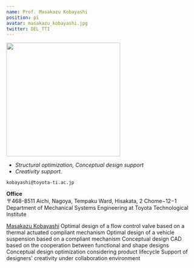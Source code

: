 ```yaml
---
name: Prof. Masakazu Kobayashi
position: pi
avatar: masakazu_kobayashi.jpg
twitter: DEL_TTI
---
```


<img width="300" src="{{site.baseurl}}/images/people/{{page.avatar}}" data-action="zoom">

- _Structural optimization, Conceptual design support_<br>
- _Creativity support._

<i class="fa fa-envelope-o"></i> `kobayashi@toyota-ti.ac.jp`

**Office**<br>
〒468-8511 Aichi, Nagoya, Tempaku Ward, Hisakata, 2 Chome−12−1 <br>
Department of Mechanical Systems Engineering at Toyota Technological Institute

[Masakazu Kobayashi](https://www.toyota-ti.ac.jp/english/research/staff/mech/post-47.html)
Optimal design of a flow control valve based on a thermal actuated compliant mechanism
Optimal design of a vehicle suspension based on a compliant mechanism
Conceptual design CAD based on the cooperation between functional and shape designs
Conceptual design optimization considering product lifecycle
Support of designers' creativity under collaboration environment
